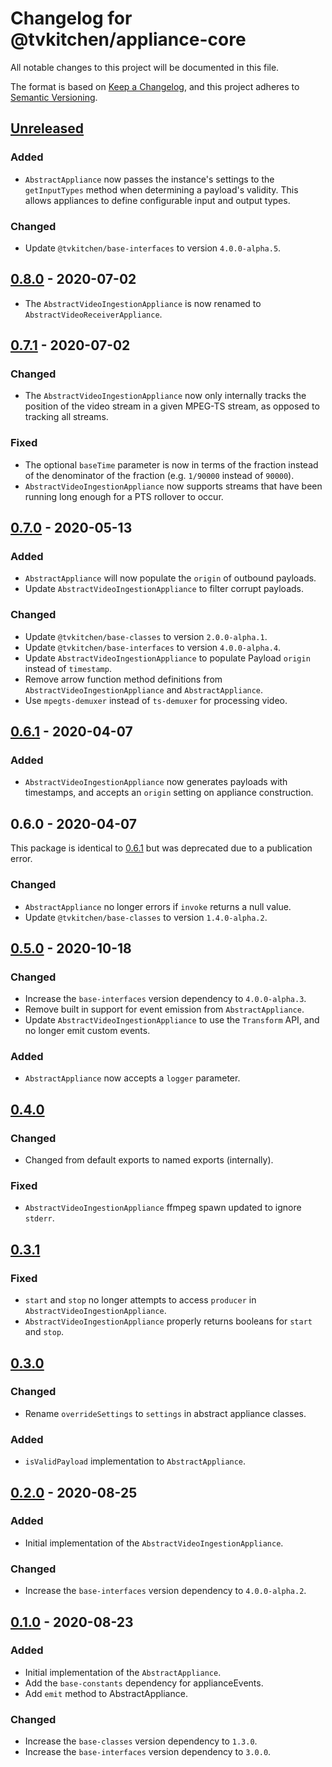# Changelog for @tvkitchen/appliance-core

All notable changes to this project will be documented in this file.

The format is based on [Keep a Changelog](https://keepachangelog.com/en/1.0.0/),
and this project adheres to [Semantic Versioning](https://semver.org/spec/v2.0.0.html).

## [Unreleased]
### Added
- `AbstractAppliance` now passes the instance's settings to the `getInputTypes` method when determining a payload's validity.  This allows appliances to define configurable input and output types.

### Changed
- Update `@tvkitchen/base-interfaces` to version `4.0.0-alpha.5`.

## [0.8.0] - 2020-07-02
- The `AbstractVideoIngestionAppliance` is now renamed to `AbstractVideoReceiverAppliance`.

## [0.7.1] - 2020-07-02
### Changed
- The `AbstractVideoIngestionAppliance` now only internally tracks the position of the video stream in a given MPEG-TS stream, as opposed to tracking all streams.

### Fixed
- The optional `baseTime` parameter is now in terms of the fraction instead of the denominator of the fraction (e.g. `1/90000` instead of `90000`).
- `AbstractVideoIngestionAppliance` now supports streams that have been running long enough for a PTS rollover to occur.

## [0.7.0] - 2020-05-13
### Added
- `AbstractAppliance` will now populate the `origin` of outbound payloads.
- Update `AbstractVideoIngestionAppliance` to filter corrupt payloads.

### Changed
- Update `@tvkitchen/base-classes` to version `2.0.0-alpha.1`.
- Update `@tvkitchen/base-interfaces` to version `4.0.0-alpha.4`.
- Update `AbstractVideoIngestionAppliance` to populate Payload `origin` instead of `timestamp`.
- Remove arrow function method definitions from `AbstractVideoIngestionAppliance` and `AbstractAppliance`.
- Use `mpegts-demuxer` instead of `ts-demuxer` for processing video.

## [0.6.1] - 2020-04-07
### Added
- `AbstractVideoIngestionAppliance` now generates payloads with timestamps, and accepts an `origin` setting on appliance construction.

## 0.6.0 - 2020-04-07
This package is identical to [0.6.1] but was deprecated due to a publication error.

### Changed
- `AbstractAppliance` no longer errors if `invoke` returns a null value.
- Update `@tvkitchen/base-classes` to version `1.4.0-alpha.2`.

## [0.5.0] - 2020-10-18
### Changed
- Increase the `base-interfaces` version dependency to `4.0.0-alpha.3`.
- Remove built in support for event emission from `AbstractAppliance`.
- Update `AbstractVideoIngestionAppliance` to use the `Transform` API, and no longer emit custom events.

### Added
- `AbstractAppliance` now accepts a `logger` parameter.

## [0.4.0]
### Changed
- Changed from default exports to named exports (internally).

### Fixed
- `AbstractVideoIngestionAppliance` ffmpeg spawn updated to ignore `stderr`.

## [0.3.1]
### Fixed
- `start` and `stop` no longer attempts to access `producer` in `AbstractVideoIngestionAppliance`.
- `AbstractVideoIngestionAppliance` properly returns booleans for `start` and `stop`.

## [0.3.0]
### Changed
- Rename `overrideSettings` to `settings` in abstract appliance classes.

### Added
- `isValidPayload` implementation to `AbstractAppliance`.

## [0.2.0] - 2020-08-25
### Added
- Initial implementation of the `AbstractVideoIngestionAppliance`.

### Changed
- Increase the `base-interfaces` version dependency to `4.0.0-alpha.2`.
 
## [0.1.0] - 2020-08-23
### Added
- Initial implementation of the `AbstractAppliance`.
- Add the `base-constants` dependency for applianceEvents.
- Add `emit` method to AbstractAppliance.

### Changed
- Increase the `base-classes` version dependency to `1.3.0`.
- Increase the `base-interfaces` version dependency to `3.0.0`.

[Unreleased]: https://github.com/tvkitchen/appliances/compare/@tvkitchen/appliance-video-file-ingestion@0.8.0...HEAD
[0.8.0]: https://github.com/tvkitchen/appliances/releases/tag/@tvkitchen/appliance-core@0.8.0
[0.7.1]: https://github.com/tvkitchen/appliances/releases/tag/@tvkitchen/appliance-core@0.7.1
[0.7.0]: https://github.com/tvkitchen/appliances/releases/tag/@tvkitchen/appliance-core@0.7.0
[0.6.1]: https://github.com/tvkitchen/appliances/releases/tag/@tvkitchen/appliance-core@0.6.1
[0.5.0]: https://github.com/tvkitchen/appliances/releases/tag/@tvkitchen/appliance-core@0.5.0
[0.4.0]: https://github.com/tvkitchen/appliances/releases/tag/@tvkitchen/appliance-core@0.4.0
[0.3.1]: https://github.com/tvkitchen/appliances/releases/tag/@tvkitchen/appliance-core@0.3.1
[0.3.0]: https://github.com/tvkitchen/appliances/releases/tag/@tvkitchen/appliance-core@0.3.0
[0.2.0]: https://github.com/tvkitchen/appliances/releases/tag/@tvkitchen/appliance-core@0.2.0
[0.1.0]: https://github.com/tvkitchen/appliances/releases/tag/@tvkitchen/appliance-core@0.1.0
